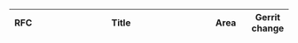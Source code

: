 <devsite-filter checkbox-form-id="filter-checkboxes-reset" sortable="0">
  <div>
    <table class="fixed">
      <colgroup>
        <col width="10%">
        <col width="60%">
        <col width="15%">
        <col width="15%">
      </colgroup>
      <thead>
        <tr>
          <th>RFC</th>
          <th>Title</th>
          <th>Area</th>
          <th>Gerrit change</th>
        </tr>
      </thead>
    <tbody class="list">
